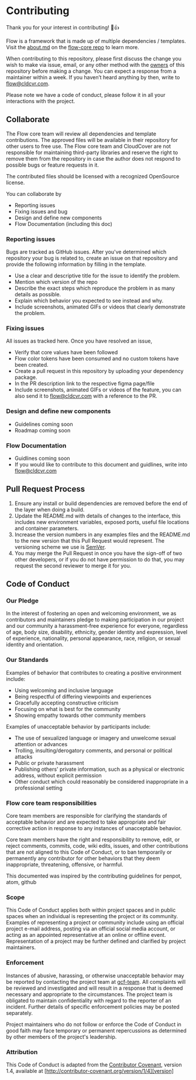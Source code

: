 # Contributing

Thank you for your interest in contributing! 🎉👍

Flow is a framework that is made up of multiple dependencies / templates. Visit the [about.md](https://github.com/cldcvr/flow-core/blob/main/ABOUT.md) on the [flow-core repo](https://github.com/cldcvr/flow-core/) to learn more.  

When contributing to this repository, please first discuss the change you wish to make via issue, email, or any other method with the [owners](https://github.com/cldcvr/flow-core/blob/main/CODEOWNERS) of this repository before making a change. You can expect a response from a maintainer within a week. If you haven’t heard anything by then, write to flow@cldcvr.com.

Please note we have a code of conduct, please follow it in all your interactions with the project.

## Collaborate

The Flow core team will review all dependencies and template contributions. The approved files will be available in their repository for other users to free use. The Flow core team and CloudCover are not responsible for maintaining third-party libraries and reserve the right to remove them from the repository in case the author does not respond to possible bugs or feature requests in it.

The contributed files should be licensed with a recognized OpenSource license.

You can collaborate by 
* Reporting issues
* Fixing issues and bug
* Design and define new components
* Flow Documentation (including this doc)

### Reporting issues
Bugs are tracked as GitHub issues. After you've determined which repository your bug is related to, create an issue on that repository and provide the following information by filling in the template.

* Use a clear and descriptive title for the issue to identify the problem.
* Mention which version of the repo
* Describe the exact steps which reproduce the problem in as many details as possible. 
* Explain which behavior you expected to see instead and why.
* Include screenshots, animated GIFs or videos that clearly demonstrate the problem. 

### Fixing issues
All issues as tracked here. Once you have resolved an issue,

* Verify that core values have been followed
* Flow color tokens have been consumed and no custom tokens have been created.
* Create a pull request in this repository by uploading your dependency package.
* In the PR description link to the respective figma page/file
* Include screenshots, animated GIFs or videos of the feature, you can also send it to flow@cldcvr.com with a reference to the PR.  

### Design and define new components
* Guidelines coming soon
* Roadmap coming soon

### Flow Documentation
* Guidlines coming soon
* If you would like to contribute to this document and guidlines, write into flow@cldcvr.com


## Pull Request Process

1. Ensure any install or build dependencies are removed before the end of the layer when doing a 
   build.
2. Update the README.md with details of changes to the interface, this includes new environment 
   variables, exposed ports, useful file locations and container parameters.
3. Increase the version numbers in any examples files and the README.md to the new version that this
   Pull Request would represent. The versioning scheme we use is [SemVer](http://semver.org/).
4. You may merge the Pull Request in once you have the sign-off of two other developers, or if you 
   do not have permission to do that, you may request the second reviewer to merge it for you.

## Code of Conduct

### Our Pledge

In the interest of fostering an open and welcoming environment, we as
contributors and maintainers pledge to making participation in our project and
our community a harassment-free experience for everyone, regardless of age, body
size, disability, ethnicity, gender identity and expression, level of experience,
nationality, personal appearance, race, religion, or sexual identity and
orientation.

### Our Standards

Examples of behavior that contributes to creating a positive environment
include:

* Using welcoming and inclusive language
* Being respectful of differing viewpoints and experiences
* Gracefully accepting constructive criticism
* Focusing on what is best for the community
* Showing empathy towards other community members

Examples of unacceptable behavior by participants include:

* The use of sexualized language or imagery and unwelcome sexual attention or
advances
* Trolling, insulting/derogatory comments, and personal or political attacks
* Public or private harassment
* Publishing others' private information, such as a physical or electronic
  address, without explicit permission
* Other conduct which could reasonably be considered inappropriate in a
  professional setting

### Flow core team responsibilities

Core team members are responsible for clarifying the standards of acceptable behavior and are expected to take appropriate and fair corrective action in response to any instances of unacceptable behavior.

Core team members have the right and responsibility to remove, edit, or reject comments, commits, code, wiki edits, issues, and other contributions that are not aligned to this Code of Conduct, or to ban temporarily or permanently any contributor for other behaviors that they deem inappropriate, threatening, offensive, or harmful.

This documented was inspired by the contributing guidelines for penpot, atom, github 

### Scope

This Code of Conduct applies both within project spaces and in public spaces
when an individual is representing the project or its community. Examples of
representing a project or community include using an official project e-mail
address, posting via an official social media account, or acting as an appointed
representative at an online or offline event. Representation of a project may be
further defined and clarified by project maintainers.

### Enforcement

Instances of abusive, harassing, or otherwise unacceptable behavior may be
reported by contacting the project team at [gcf-team](mailto:gcf-team@cldcvr.com). All
complaints will be reviewed and investigated and will result in a response that
is deemed necessary and appropriate to the circumstances. The project team is
obligated to maintain confidentiality with regard to the reporter of an incident.
Further details of specific enforcement policies may be posted separately.

Project maintainers who do not follow or enforce the Code of Conduct in good
faith may face temporary or permanent repercussions as determined by other
members of the project's leadership.

### Attribution

This Code of Conduct is adapted from the [Contributor Covenant][homepage], version 1.4,
available at [http://contributor-covenant.org/version/1/4][version]

[homepage]: http://contributor-covenant.org
[version]: http://contributor-covenant.org/version/1/4/